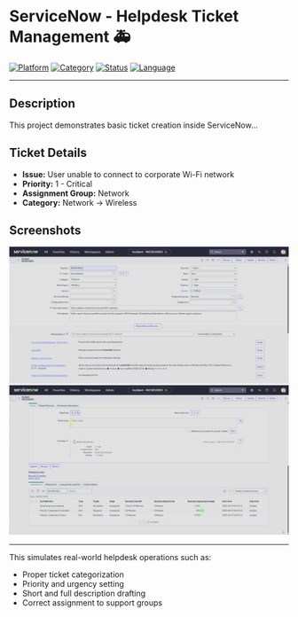 # ServiceNow - Helpdesk Ticket Management 🚑

[![Platform](https://img.shields.io/badge/Platform-ServiceNow-lightgrey?logo=servicenow)](https://developer.servicenow.com)
[![Category](https://img.shields.io/badge/Category-Helpdesk-blue)]()
[![Status](https://img.shields.io/badge/Status-Completed-brightgreen)]()
[![Language](https://img.shields.io/badge/Language-None-white)]()

---

##  Description
This project demonstrates basic ticket creation inside ServiceNow...

## Ticket Details
- **Issue:** User unable to connect to corporate Wi-Fi network
- **Priority:** 1 - Critical
- **Assignment Group:** Network
- **Category:** Network → Wireless

## Screenshots
![Ticket Creation - Part 1](ServiceNow_First_Incident_Part1.png)
![Ticket Creation - Part 2](ServiceNow_First_Incident_Part2.png)

---

This simulates real-world helpdesk operations such as:
- Proper ticket categorization
- Priority and urgency setting
- Short and full description drafting
- Correct assignment to support groups
